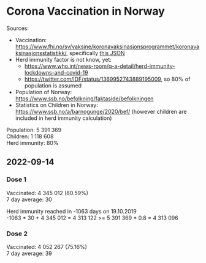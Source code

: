 # Corona Vaccination in Norway

Sources:

- Vaccination: <https://www.fhi.no/sv/vaksine/koronavaksinasjonsprogrammet/koronavaksinasjonsstatistikk/>, specifically [this JSON](https://www.fhi.no/api/chartdata/api/99119)
- Herd immunity factor is not know, yet:
  - <https://www.who.int/news-room/q-a-detail/herd-immunity-lockdowns-and-covid-19>
  - <https://twitter.com/IDF/status/1369952743889195009>, so 80% of population is assumed
- Population of Norway: <https://www.ssb.no/befolkning/faktaside/befolkningen>
- Statistics on Children in Norway: https://www.ssb.no/a/barnogunge/2020/bef/ (however children are included in herd immunity calculation)

Population: 5 391 369  
Children: 1 118 608  
Herd immunity: 80%  

## 2022-09-14

### Dose 1

Vaccinated: 4 345 012 (80.59%)  
7 day average: 30

Herd immunity reached in -1063 days on 19.10.2019  
-1063 * 30 + 4 345 012 = 4 313 122 >= 5 391 369 * 0.8 = 4 313 096

### Dose 2

Vaccinated: 4 052 267 (75.16%)  
7 day average: 39

